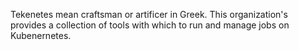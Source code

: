Tekenetes mean craftsman or artificer in Greek. This organization's provides a collection of tools with which to run and manage jobs on Kubenernetes.
